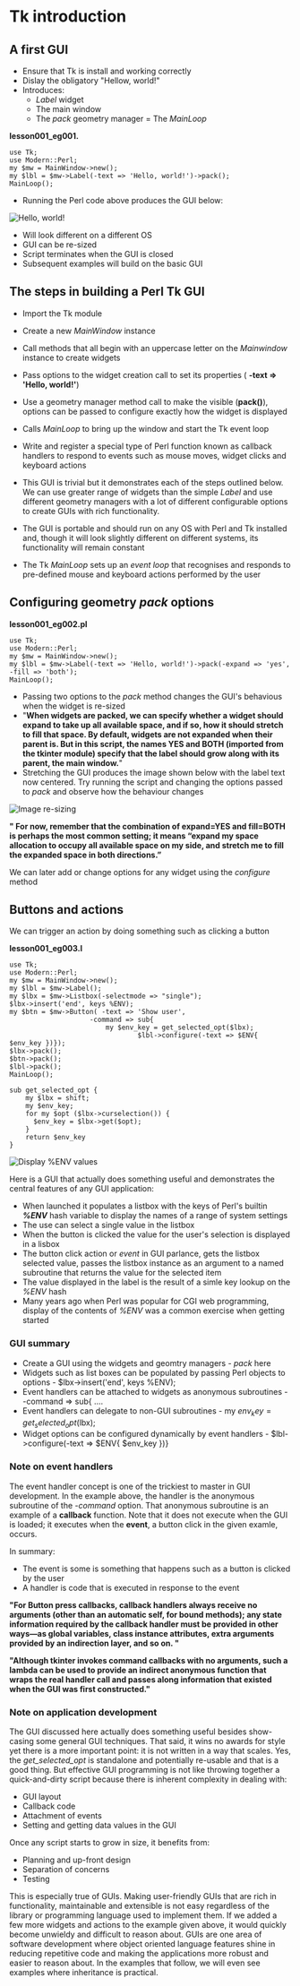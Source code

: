 # Tk introduction

## A first GUI

- Ensure that Tk is install and working correctly
- Dislay the obligatory "Hellow, world!"
- Introduces:
	- _Label_ widget
	- The main window
	- The _pack_ geometry manager
	= The _MainLoop_

__lesson001_eg001.__

```{perl}
use Tk;
use Modern::Perl;
my $mw = MainWindow->new();
my $lbl = $mw->Label(-text => 'Hello, world!')->pack();
MainLoop();
```

- Running the Perl code above produces the GUI below:

![Hello, world!](https://github.com/Rotifer/tk/blob/main/perl_tk/img/lesson001_eg001.png)

- Will look different on a different OS
- GUI can be re-sized 
- Script terminates when the GUI is closed
- Subsequent examples will build on the basic GUI

## The steps in building a Perl Tk GUI

- Import the Tk module
- Create a new _MainWindow_ instance
- Call methods that all begin with an uppercase letter on the _Mainwindow_ instance to create widgets
- Pass options to the widget creation call to set its properties ( __-text => 'Hello, world!'__)
- Use a geometry manager method call to make the visible (__pack()__), options can be passed to configure exactly how the widget is displayed
- Calls _MainLoop_ to bring up the window and start the Tk event loop
- Write and register a special type of Perl function known as callback handlers to respond to events such as mouse moves, widget clicks and keyboard actions


- This GUI is trivial but it demonstrates each of the steps outlined below. We can use greater range of widgets than the simple _Label_ and
use different geometry managers with a lot of different configurable options to create GUIs with rich functionality.

- The GUI is portable and should run on any OS with Perl and Tk installed and, though it will look slightly different on different systems, its functionality will
remain constant

- The Tk _MainLoop_ sets up an _event loop_ that recognises and responds to pre-defined mouse and keyboard actions performed by the user

## Configuring geometry _pack_ options


__lesson001_eg002.pl__

```{perl}
use Tk;
use Modern::Perl;
my $mw = MainWindow->new();
my $lbl = $mw->Label(-text => 'Hello, world!')->pack(-expand => 'yes', -fill => 'both');
MainLoop();
```

- Passing two options to the _pack_ method changes the GUI's behavious when the widget is re-sized
- "__When widgets are packed, we can specify whether a widget should expand to take up all available space, and if so, how it should stretch to fill that space. By default, widgets are not expanded when their parent is. But in this script, the names YES and BOTH (imported from the tkinter module) specify that the label should grow along with its parent, the main window.__" 
- Stretching the GUI produces the image shown below with the label text now centered. Try running the script and changing the options passed to _pack_ and observe how the
behaviour changes

![Image re-sizing](https://github.com/Rotifer/tk/blob/main/perl_tk/img/lesson001_eg002.png)

__"
For now, remember that the combination of expand=YES and fill=BOTH is perhaps the most common setting; it means “expand my space allocation to occupy all available space on my side, and stretch me to fill the expanded space in both directions.”__

We can later add or change options for any widget using the _configure_ method

## Buttons and actions

We can trigger an action by doing something such as clicking a button

__lesson001_eg003.l__

```{perl}
use Tk;
use Modern::Perl;
my $mw = MainWindow->new();
my $lbl = $mw->Label();
my $lbx = $mw->Listbox(-selectmode => "single");
$lbx->insert('end', keys %ENV);
my $btn = $mw->Button( -text => 'Show user',
                	-command => sub{
				        my $env_key = get_selected_opt($lbx);
		                        $lbl->configure(-text => $ENV{ $env_key })});
$lbx->pack();
$btn->pack();
$lbl->pack();
MainLoop();

sub get_selected_opt {
    my $lbx = shift;
    my $env_key;
    for my $opt ($lbx->curselection()) {
      $env_key = $lbx->get($opt);
    }
    return $env_key    
}
```

![Display _%ENV_ values](https://github.com/Rotifer/tk/blob/main/perl_tk/img/lesson001_eg003.png)


Here is a GUI that actually does something useful and demonstrates the central features of any GUI application:

- When launched it populates a listbox with the keys of Perl's builtin ___%ENV___ hash variable to display the names of a range of system settings
- The use can select a single value in the listbox
- When the button is clicked the value for the user's selection is displayed in a lisbox
- The button click action or _event_ in GUI parlance, gets the listbox selected value, passes the listbox instance as an argument to a named  subroutine that returns the value for the selected item
- The value displayed in the label is the result of a simle key lookup on the _%ENV_ hash
- Many years ago when Perl was popular for CGI web programming, display of the contents of _%ENV_ was a common exercise when getting started

### GUI summary

- Create a GUI using the widgets and geomtry managers - _pack_ here
- Widgets such as list boxes can be populated by passing Perl objects to options - $lbx->insert('end', keys %ENV);
- Event handlers can be attached to widgets as anonymous subroutines - 	-command => sub{ ....
- Event handlers can delegate to non-GUI subroutines -  my $env_key = get_selected_opt($lbx);
- Widget options can be configured dynamically by event handlers -  $lbl->configure(-text => $ENV{ $env_key })}

### Note on event handlers
The event handler concept is one of the trickiest to master in GUI development. In the example above, the handler is the anonymous
subroutine of the _-command_ option. That anonymous subroutine is an example of a __callback__ function. Note that it does not execute
when the GUI is loaded; it executes when the __event__, a button click in the given examle, occurs. 

In summary: 
- The event is some is something that happens such as a button is clicked by the user
- A handler is code that is executed in response to the event


__"For Button press callbacks, callback handlers always receive no arguments (other than an automatic self, for bound methods); any state information required by the callback handler must be provided in other ways—as global variables, class instance attributes, extra arguments provided by an indirection layer, and so on.
"__

__"Although tkinter invokes command callbacks with no arguments, such a lambda can be used to provide an indirect anonymous function that wraps the real handler call and passes along information that existed when the GUI was first constructed."__

### Note on application development

The GUI discussed here actually does something useful besides show-casing some general GUI techniques. That said, it wins no awards for style yet there
is a more important point: it is not written in a way that scales. Yes, the _get_selected_opt_ is standalone and potentially re-usable and that is a good thing.
But effective GUI programming is not like throwing together a quick-and-dirty script because there is inherent complexity in dealing with:

- GUI layout
- Callback code
- Attachment of events
- Setting and getting data values in the GUI

Once any script starts to grow in size, it benefits from:
- Planning and up-front design
- Separation of concerns
- Testing

This is especially true of GUIs. Making user-friendly GUIs that are rich in functionality, maintainable and extensible is not easy regardless of the library or
programming language used to implement them. If we added a few more widgets and actions to the example given above, it would quickly become unwieldy and difficult
to reason about. GUIs are one area of software development where object oriented language features shine in reducing repetitive code and making the applications
more robust and easier to reason about. In the examples that follow, we will even see examples where inheritance is practical.

